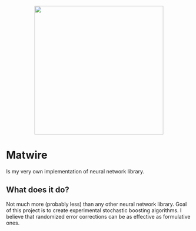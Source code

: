 <p align="center">
  <img width="350" src="https://i.postimg.cc/g2CYC7qh/matwire.gif">
</p>

# Matwire
Is my very own implementation of neural network library.

## What does it do?
Not much more (probably less) than any other neural network library. Goal of this project is to create experimental stochastic boosting algorithms. I believe that randomized error corrections can be as effective as formulative ones.